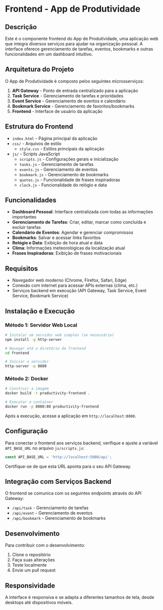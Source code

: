 # Frontend - App de Produtividade

## Descrição
Este é o componente frontend do App de Produtividade, uma aplicação web que integra diversos serviços para ajudar na organização pessoal. A interface oferece gerenciamento de tarefas, eventos, bookmarks e outras funcionalidades em um dashboard intuitivo.

## Arquitetura do Projeto
O App de Produtividade é composto pelos seguintes microsserviços:
1. **API Gateway** - Ponto de entrada centralizado para a aplicação
2. **Task Service** - Gerenciamento de tarefas e prioridades
3. **Event Service** - Gerenciamento de eventos e calendário
4. **Bookmark Service** - Gerenciamento de favoritos/bookmarks
5. **Frontend** - Interface de usuário da aplicação

## Estrutura do Frontend
- `index.html` - Página principal da aplicação
- `css/` - Arquivos de estilo
  - `style.css` - Estilos principais da aplicação
- `js/` - Scripts JavaScript
  - `scripts.js` - Configurações gerais e inicialização
  - `tasks.js` - Gerenciamento de tarefas
  - `events.js` - Gerenciamento de eventos
  - `bookmark.js` - Gerenciamento de bookmarks
  - `quotes.js` - Funcionalidade de frases inspiradoras
  - `clock.js` - Funcionalidade do relógio e data

## Funcionalidades
- **Dashboard Pessoal**: Interface centralizada com todas as informações importantes
- **Gerenciamento de Tarefas**: Criar, editar, marcar como concluída e excluir tarefas
- **Calendário de Eventos**: Agendar e gerenciar compromissos
- **Bookmarks**: Salvar e acessar links favoritos
- **Relógio e Data**: Exibição de hora atual e data
- **Clima**: Informações meteorológicas da localização atual
- **Frases Inspiradoras**: Exibição de frases motivacionais

## Requisitos
- Navegador web moderno (Chrome, Firefox, Safari, Edge)
- Conexão com internet para acessar APIs externas (clima, etc.)
- Serviços backend em execução (API Gateway, Task Service, Event Service, Bookmark Service)

## Instalação e Execução

### Método 1: Servidor Web Local
```bash
# Instalar um servidor web simples (se necessário)
npm install -g http-server

# Navegar até o diretório do frontend
cd frontend

# Iniciar o servidor
http-server -p 8080
```

### Método 2: Docker
```bash
# Construir a imagem
docker build -t productivity-frontend .

# Executar o container
docker run -p 8080:80 productivity-frontend
```

Após a execução, acesse a aplicação em `http://localhost:8080`.

## Configuração
Para conectar o frontend aos serviços backend, verifique e ajuste a variável `API_BASE_URL` no arquivo `js/scripts.js`:

```javascript
const API_BASE_URL = 'http://localhost:5000/api';
```

Certifique-se de que esta URL aponta para o seu API Gateway.

## Integração com Serviços Backend
O frontend se comunica com os seguintes endpoints através do API Gateway:
- `/api/task` - Gerenciamento de tarefas
- `/api/event` - Gerenciamento de eventos
- `/api/bookmark` - Gerenciamento de bookmarks

## Desenvolvimento
Para contribuir com o desenvolvimento:
1. Clone o repositório
2. Faça suas alterações
3. Teste localmente
4. Envie um pull request

## Responsividade
A interface é responsiva e se adapta a diferentes tamanhos de tela, desde desktops até dispositivos móveis.
